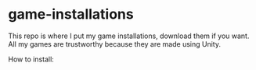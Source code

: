 # game-installations
This repo is where I put my game installations,
download them if you want.
All my games are trustworthy because they are made using Unity.

How to install:
